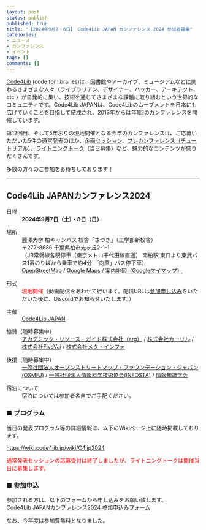 ```yaml
---
layout: post
status: publish
published: true
title: "【2024年9月7・8日】 Code4Lib JAPAN カンファレンス 2024 参加者募集"
categories:
- ニュース
- カンファレンス
- イベント
tags: []
comments: []
---
```

[Code4Lib](https://code4lib.org/) (code for libraries)は、図書館やアーカイブ、ミュージアムなどに関わるさまざまな人々（ライブラリアン、デザイナー、ハッカー、アーキテクト、etc.）が自発的に集い、技術を通じてさまざまな課題に取り組むという世界的なコミュニティです。Code4Lib JAPANは、Code4Libのムーブメントを日本にも広げていくことを目指して結成され、2013年からは年1回のカンファレンスを開催しています。

第12回目、そして5年ぶりの現地開催となる今年のカンファレンスは、ご応募いただいた5件の[通常発表](https://wiki.code4lib.jp/wiki/C4ljp2024/presentation#%E9%80%9A%E5%B8%B8%E7%99%BA%E8%A1%A8%E3%82%BB%E3%83%83%E3%82%B7%E3%83%A7%E3%83%B3)のほか、[企画セッション](https://wiki.code4lib.jp/wiki/C4ljp2024/presentation#%E4%BC%81%E7%94%BB%E3%82%BB%E3%83%83%E3%82%B7%E3%83%A7%E3%83%B3)、[プレカンファレンス（チュートリアル）](https://wiki.code4lib.jp/wiki/C4ljp2024/preconference)、[ライトニングトーク](https://wiki.code4lib.jp/wiki/C4ljp2024/presentation#%E3%83%A9%E3%82%A4%E3%83%88%E3%83%8B%E3%83%B3%E3%82%B0%E3%83%88%E3%83%BC%E3%82%AF)（当日募集）など、魅力的なコンテンツが盛りだくさんです。

多数の方々のご参加をお待ちしております！

***

## Code4Lib JAPANカンファレンス2024

<dl><dt>日程</dt>
<dd><b>2024年9月7日（土）・8日（日）</b></dd></dl>
<dl><dt>場所</dt>
<dd>麗澤大学 柏キャンパス 校舎「さつき」（工学部新校舎）</dd>
<dd>〒277-8686 千葉県柏市光ヶ丘2-1-1</dd>
<dd>（JR常磐線各駅停車（東京メトロ千代田線直通） 南柏駅 東口より東武バス1番のりばから乗車で約4分 「向原」バス停下車）</dd>
<dd><a rel="nofollow" class="external text" href="https://www.openstreetmap.org/directions?engine=fossgis_osrm_car&amp;route=35.8444%2C139.9543%3B35.8340%2C139.9560#map=16/35.8394/139.9552">OpenStreetMap</a> / <a rel="nofollow" class="external text" href="https://www.google.co.jp/maps/place/%E3%80%92277-0065+%E5%8D%83%E8%91%89%E7%9C%8C%E6%9F%8F%E5%B8%82%E5%85%89%E3%82%B1%E4%B8%98%EF%BC%92%E4%B8%81%E7%9B%AE%EF%BC%91%E2%88%92%EF%BC%91/@35.8338234,139.9540598,16.78z/data=!4m6!3m5!1s0x6018834aeaa0e269:0x34864c1baedc5c23!8m2!3d35.8341673!4d139.9558512!16s%2Fg%2F11d_41446v?hl=ja&amp;entry=ttu">Google Maps</a> / <a rel="nofollow" class="external text" href="https://www.google.com/maps/d/edit?mid=1OEEQV0wK8wOG4DLlddTdFGa0qXvkbaA&amp;usp=sharing">案内地図（Googleマイマップ）</a></dd></dl>
<dl><dt>形式</dt>
<dd><font color="red">現地開催</font>（動画配信をあわせて行います。配信URLは<a href="https://www.code4lib.jp/2024/08/conference-participation-form/">参加申し込み</a>をいただいた後に、Discordでお知らせいたします。）</dd></dl>
<dl><dt>主催</dt>
<dd><a rel="nofollow" class="external text" href="https://www.code4lib.jp/">Code4Lib JAPAN</a></dd></dl>
<dl><dt>協賛（随時募集中）</dt>
<dd><a rel="nofollow" class="external text" href="https://arg-corp.jp/">アカデミック・リソース・ガイド株式会社（arg）</a> / <a rel="nofollow" class="external text" href="https://calil.jp/">株式会社カーリル</a> / <a rel="nofollow" class="external text" href="https://five-vai.com/">株式会社FiveVai</a> / <a rel="nofollow" class="external text" href="https://www.meta-info.co.jp/">株式会社メタ・インフォ</a></dd></dl>
<dl><dt>後援（随時募集中）</dt>
<dd><a rel="nofollow" class="external text" href="https://www.osmf.jp/">一般社団法人オープンストリートマップ・ファウンデーション・ジャパン(OSMFJ)</a> / <a rel="nofollow" class="external text" href="https://www.infosta.or.jp/">一般社団法人情報科学技術協会(INFOSTA)</a> / <a rel="nofollow" class="external text" href="http://www.jsik.jp/">情報知識学会</a></dd></dl>
<dl><dt>宿泊について</dt>
<dd>宿泊については参加者各自でご手配ください。</dd></dl>

### ■ プログラム

当日の発表プログラム等の詳細情報は、以下のWikiページ上に随時掲載しております。

<a href="https://wiki.code4lib.jp/wiki/C4ljp2024">https://wiki.code4lib.jp/wiki/C4ljp2024</a>

<span style="color: red">通常発表セッションの応募受付は終了しましたが、ライトニングトークは開催当日に募集します。</span>

### ■ 参加申込

参加される方は、以下のフォームから申し込みをお願い致します。<br>
<a href="/2024/08/conference-participation-form/" style="border-radius: 5px;">Code4Lib JAPANカンファレンス2024 参加申込みフォーム</a>

なお、今年度は参加費無料となりました。

